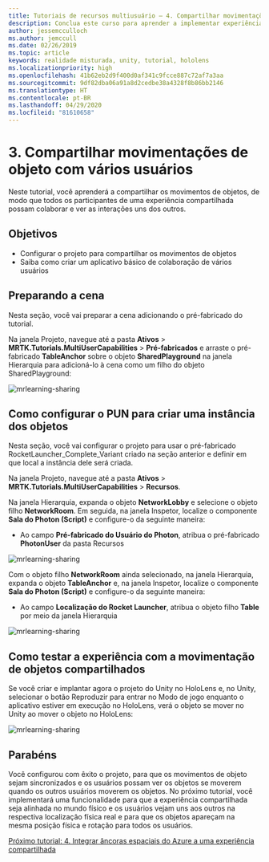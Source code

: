 ```yaml
---
title: Tutoriais de recursos multiusuário – 4. Compartilhar movimentações de objeto com vários usuários
description: Conclua este curso para aprender a implementar experiências compartilhadas de vários usuários em um aplicativo do HoloLens 2.
author: jessemcculloch
ms.author: jemccull
ms.date: 02/26/2019
ms.topic: article
keywords: realidade misturada, unity, tutorial, hololens
ms.localizationpriority: high
ms.openlocfilehash: 41b62eb2d9f400d0af341c9fcce887c72af7a3aa
ms.sourcegitcommit: 9df82dba06a91a8d2cedbe38a4328f8b86bb2146
ms.translationtype: HT
ms.contentlocale: pt-BR
ms.lasthandoff: 04/29/2020
ms.locfileid: "81610658"
---
```

# <a name="3-sharing-object-movements-with-multiple-users"></a>3. Compartilhar movimentações de objeto com vários usuários

Neste tutorial, você aprenderá a compartilhar os movimentos de objetos, de modo que todos os participantes de uma experiência compartilhada possam colaborar e ver as interações uns dos outros.

## <a name="objectives"></a>Objetivos

* Configurar o projeto para compartilhar os movimentos de objetos
* Saiba como criar um aplicativo básico de colaboração de vários usuários

## <a name="preparing-the-scene"></a>Preparando a cena

Nesta seção, você vai preparar a cena adicionando o pré-fabricado do tutorial.

Na janela Projeto, navegue até a pasta **Ativos** > **MRTK.Tutorials.MultiUserCapabilities** > **Pré-fabricados** e arraste o pré-fabricado **TableAnchor** sobre o objeto **SharedPlayground** na janela Hierarquia para adicioná-lo à cena como um filho do objeto SharedPlayground:

![mrlearning-sharing](images/mrlearning-sharing/tutorial3-section1-step1-1.png)

## <a name="configuring-pun-to-instantiate-the-objects"></a>Como configurar o PUN para criar uma instância dos objetos

Nesta seção, você vai configurar o projeto para usar o pré-fabricado RocketLauncher_Complete_Variant criado na seção anterior e definir em que local a instância dele será criada.

Na janela Projeto, navegue até a pasta **Ativos** > **MRTK.Tutorials.MultiUserCapabilities** > **Recursos**.

Na janela Hierarquia, expanda o objeto **NetworkLobby** e selecione o objeto filho **NetworkRoom**. Em seguida, na janela Inspetor, localize o componente **Sala do Photon (Script)** e configure-o da seguinte maneira:

* Ao campo **Pré-fabricado do Usuário do Photon**, atribua o pré-fabricado **PhotonUser** da pasta Recursos

![mrlearning-sharing](images/mrlearning-sharing/tutorial3-section2-step1-1.png)

Com o objeto filho **NetworkRoom** ainda selecionado, na janela Hierarquia, expanda o objeto **TableAnchor** e, na janela Inspetor, localize o componente **Sala do Photon (Script)** e configure-o da seguinte maneira:

* Ao campo **Localização do Rocket Launcher**, atribua o objeto filho **Table** por meio da janela Hierarquia

![mrlearning-sharing](images/mrlearning-sharing/tutorial3-section2-step1-2.png)

## <a name="trying-the-experience-with-shared-object-movement"></a>Como testar a experiência com a movimentação de objetos compartilhados

Se você criar e implantar agora o projeto do Unity no HoloLens e, no Unity, selecionar o botão Reproduzir para entrar no Modo de jogo enquanto o aplicativo estiver em execução no HoloLens, verá o objeto se mover no Unity ao mover o objeto no HoloLens:

![mrlearning-sharing](images/mrlearning-sharing/tutorial3-section3-step1-1.gif)

## <a name="congratulations"></a>Parabéns

Você configurou com êxito o projeto, para que os movimentos de objeto sejam sincronizados e os usuários possam ver os objetos se moverem quando os outros usuários moverem os objetos. No próximo tutorial, você implementará uma funcionalidade para que a experiência compartilhada seja alinhada no mundo físico e os usuários vejam uns aos outros na respectiva localização física real e para que os objetos apareçam na mesma posição física e rotação para todos os usuários.

[Próximo tutorial: 4. Integrar âncoras espaciais do Azure a uma experiência compartilhada](mrlearning-sharing(photon)-ch4.md)
